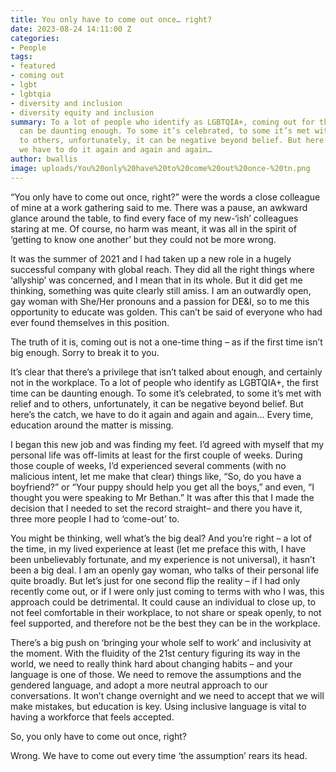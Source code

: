 ```yaml
---
title: You only have to come out once… right?
date: 2023-08-24 14:11:00 Z
categories:
- People
tags:
- featured
- coming out
- lgbt
- lgbtqia
- diversity and inclusion
- diversity equity and inclusion
summary: To a lot of people who identify as LGBTQIA+, coming out for the first time
  can be daunting enough. To some it’s celebrated, to some it’s met with relief and
  to others, unfortunately, it can be negative beyond belief. But here’s the catch,
  we have to do it again and again and again…
author: bwallis
image: uploads/You%20only%20have%20to%20come%20out%20once-%20tn.png
---
```


“You only have to come out once, right?” were the words a close colleague of mine at a work gathering said to me. There was a pause, an awkward glance around the table, to find every face of my new-‘ish’ colleagues staring at me. Of course, no harm was meant, it was all in the spirit of ‘getting to know one another’ but they could not be more wrong.

It was the summer of 2021 and I had taken up a new role in a hugely successful company with global reach. They did all the right things where ‘allyship’ was concerned, and I mean that in its whole. But it did get me thinking, something was quite clearly still amiss. I am an outwardly open, gay woman with She/Her pronouns and a passion for DE&I, so to me this opportunity to educate was golden. This can’t be said of everyone who had ever found themselves in this position.

The truth of it is, coming out is not a one-time thing – as if the first time isn’t big enough. Sorry to break it to you.

It’s clear that there’s a privilege that isn’t talked about enough, and certainly not in the workplace. To a lot of people who identify as LGBTQIA\+, the first time can be daunting enough. To some it’s celebrated, to some it’s met with relief and to others, unfortunately, it can be negative beyond belief. But here’s the catch, we have to do it again and again and again…  Every time, education around the matter is missing.

I began this new job and was finding my feet. I’d agreed with myself that my personal life was off-limits at least for the first couple of weeks. During those couple of weeks, I’d experienced several comments (with no malicious intent, let me make that clear) things like, “So, do you have a boyfriend?” or “Your puppy should help you get all the boys,” and even, “I thought you were speaking to Mr Bethan.” It was after this that I made the decision that I needed to set the record straight– and there you have it, three more people I had to ‘come-out’ to.

You might be thinking, well what’s the big deal? And you’re right – a lot of the time, in my lived experience at least (let me preface this with, I have been unbelievably fortunate, and my experience is not universal), it hasn’t been a big deal. I am an openly gay woman, who talks of their personal life quite broadly. But let’s just for one second flip the reality – if I had only recently come out, or if I were only just coming to terms with who I was, this approach could be detrimental. It could cause an individual to close up, to not feel comfortable in their workplace, to not share or speak openly, to not feel supported, and therefore not be the best they can be in the workplace.

There’s a big push on ‘bringing your whole self to work’ and inclusivity at the moment. With the fluidity of the 21st century figuring its way in the world, we need to really think hard about changing habits – and your language is one of those. We need to remove the assumptions and the gendered language, and adopt a more neutral approach to our conversations. It won’t change overnight and we need to accept that we will make mistakes, but education is key. Using inclusive language is vital to having a workforce that feels accepted.

So, you only have to come out once, right?

Wrong. We have to come out every time ‘the assumption’ rears its head.
